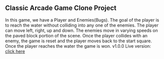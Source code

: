 ## Classic Arcade Game Clone Project 
In this game, we have a Player and Enemies(Bugs). The goal of the player is to reach the water without colliding into any one of the enemies. The player can move left, right, up and down. The enemies move in varying speeds on the paved block portion of the scene. Once the player collides with an enemy, the game is reset and the player moves back to the start square. Once the player reaches the water the game is won.
v1.0.0
Live version: [click here](https://absurdistbeezay.github.io/classic-arcade-game/)